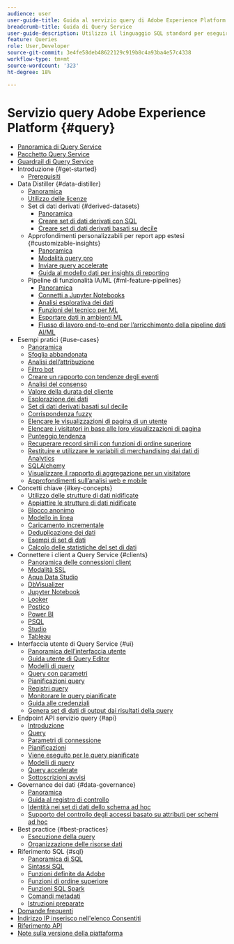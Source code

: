 ```yaml
---
audience: user
user-guide-title: Guida al servizio query di Adobe Experience Platform
breadcrumb-title: Guida di Query Service
user-guide-description: Utilizza il linguaggio SQL standard per eseguire query sui dati nel data lake in Experience Platform.
feature: Queries
role: User,Developer
source-git-commit: 3e4fe58deb48622129c919b8c4a93ba4e57c4338
workflow-type: tm+mt
source-wordcount: '323'
ht-degree: 18%

---
```



# Servizio query Adobe Experience Platform {#query}

- [Panoramica di Query Service](home.md)
- [Pacchetto Query Service](packaging.md)
- [Guardrail di Query Service](guardrails.md)
- Introduzione {#get-started}
   - [Prerequisiti](get-started/prerequisites.md)
- Data Distiller {#data-distiller}
   - [Panoramica](data-distiller/overview.md)
   - [Utilizzo delle licenze](data-distiller/license-usage.md)
   - Set di dati derivati {#derived-datasets}
      - [Panoramica](data-distiller/derived-datasets/overview.md)
      - [Creare set di dati derivati con SQL](data-distiller/derived-datasets/create-derived-datasets-with-sql.md)
      - [Creare set di dati derivati basati su decile](data-distiller/derived-datasets/decile-based-derived-attributes.md)
   - Approfondimenti personalizzabili per report app estesi {#customizable-insights}
      - [Panoramica](data-distiller/customizable-insights/overview.md)
      - [Modalità query pro](data-distiller/customizable-insights/query-pro-mode.md)
      - [Inviare query accelerate](data-distiller/customizable-insights/send-accelerated-queries.md)
      - [Guida al modello dati per insights di reporting](data-distiller/customizable-insights/reporting-insights-data-model.md)
   - Pipeline di funzionalità IA/ML {#ml-feature-pipelines}
      - [Panoramica](data-distiller/ml-feature-pipelines/overview.md)
      - [Connetti a Jupyter Notebooks](data-distiller/ml-feature-pipelines/establish-connection.md)
      - [Analisi esplorativa dei dati](data-distiller/ml-feature-pipelines/exploratory-analysis.md)
      - [Funzioni del tecnico per ML](data-distiller/ml-feature-pipelines/feature-engineering.md)
      - [Esportare dati in ambienti ML](data-distiller/ml-feature-pipelines/export-data.md)
      - [Flusso di lavoro end-to-end per l’arricchimento della pipeline dati AI/ML](data-distiller/ml-feature-pipelines/end-to-end-notebook-workflow.md)
- Esempi pratici {#use-cases}
   - [Panoramica](use-cases/overview.md)
   - [Sfoglia abbandonata](use-cases/abandoned-browse.md)
   - [Analisi dell’attribuzione](use-cases/attribution-analysis.md)
   - [Filtro bot](use-cases/bot-filtering.md)
   - [Creare un rapporto con tendenze degli eventi](use-cases/trended-report-of-events.md)
   - [Analisi del consenso](use-cases/consent-analysis.md)
   - [Valore della durata del cliente](use-cases/customer-lifetime-value.md)
   - [Esplorazione dei dati](./use-cases/data-exploration.md)
   - [Set di dati derivati basati sul decile](use-cases/deciles-use-case.md)
   - [Corrispondenza fuzzy](use-cases/fuzzy-match.md)
   - [Elencare le visualizzazioni di pagina di un utente](use-cases/list-visitor-sessions.md)
   - [Elencare i visitatori in base alle loro visualizzazioni di pagina](use-cases/visitors-by-number-of-page-views.md)
   - [Punteggio tendenza](use-cases/propensity-score.md)
   - [Recuperare record simili con funzioni di ordine superiore](use-cases/retrieve-similar-records.md)
   - [Restituire e utilizzare le variabili di merchandising dai dati di Analytics](use-cases/merchandising-variables.md)
   - [SQLAlchemy](use-cases/sqlalchemy.md)
   - [Visualizzare il rapporto di aggregazione per un visitatore](use-cases/roll-up-report-of-a-visitor.md)
   - [Approfondimenti sull’analisi web e mobile](use-cases/analytics-insights.md)
- Concetti chiave {#key-concepts}
   - [Utilizzo delle strutture di dati nidificate](key-concepts/nested-data-structures.md)
   - [Appiattire le strutture di dati nidificate](key-concepts/flatten-nested-data.md)
   - [Blocco anonimo](key-concepts/anonymous-block.md)
   - [Modello in linea](key-concepts/inline-templates.md)
   - [Caricamento incrementale](key-concepts/incremental-load.md)
   - [Deduplicazione dei dati](key-concepts/deduplication.md)
   - [Esempi di set di dati](key-concepts/dataset-samples.md)
   - [Calcolo delle statistiche del set di dati](key-concepts/dataset-statistics.md)
- Connettere i client a Query Service {#clients}
   - [Panoramica delle connessioni client](clients/overview.md)
   - [Modalità SSL](./clients/ssl-modes.md)
   - [Aqua Data Studio](clients/aqua-data-studio.md)
   - [DbVisualizer](./clients/dbvisulaizer.md)
   - [Jupyter Notebook](clients//jupyter-notebook.md)
   - [Looker](clients/looker.md)
   - [Postico](clients/postico.md)
   - [Power BI](clients/power-bi.md)
   - [PSQL](clients/psql.md)
   - [Studio](clients/rstudio.md)
   - [Tableau](clients/tableau.md)
- Interfaccia utente di Query Service {#ui}
   - [Panoramica dell’interfaccia utente](ui/overview.md)
   - [Guida utente di Query Editor](ui/user-guide.md)
   - [Modelli di query](ui/query-templates.md)
   - [Query con parametri](ui/parameterized-queries.md)
   - [Pianificazioni query](ui/query-schedules.md)
   - [Registri query](ui/query-logs.md)
   - [Monitorare le query pianificate](ui/monitor-queries.md)
   - [Guida alle credenziali](ui/credentials.md)
   - [Genera set di dati di output dai risultati della query](ui/create-datasets.md)
- Endpoint API servizio query {#api}
   - [Introduzione](api/getting-started.md)
   - [Query](api/queries.md)
   - [Parametri di connessione](api/connection-parameters.md)
   - [Pianificazioni](api/scheduled-queries.md)
   - [Viene eseguito per le query pianificate](api/runs-scheduled-queries.md)
   - [Modelli di query](api/query-templates.md)
   - [Query accelerate](api/accelerated-queries.md)
   - [Sottoscrizioni avvisi](api/alert-subscriptions.md)
- Governance dei dati {#data-governance}
   - [Panoramica](data-governance/overview.md)
   - [Guida al registro di controllo](data-governance/audit-log-guide.md)
   - [Identità nei set di dati dello schema ad hoc](data-governance/ad-hoc-schema-identities.md)
   - [Supporto del controllo degli accessi basato su attributi per schemi ad hoc](./data-governance/ad-hoc-schema-labels.md)
- Best practice {#best-practices}
   - [Esecuzione della query](best-practices/writing-queries.md)
   - [Organizzazione delle risorse dati](./best-practices/organize-data-assets.md)
- Riferimento SQL {#sql}
   - [Panoramica di SQL](sql/overview.md)
   - [Sintassi SQL](sql/syntax.md)
   - [Funzioni definite da Adobe](sql/adobe-defined-functions.md)
   - [Funzioni di ordine superiore](sql/higher-order-functions.md)
   - [Funzioni SQL Spark](sql/spark-sql-functions.md)
   - [Comandi metadati](sql/metadata.md)
   - [Istruzioni preparate](sql/prepared-statements.md)
- [Domande frequenti](troubleshooting-guide.md)
- [Indirizzo IP inserisco nell&#39;elenco Consentiti](ip-address-allowlist.md)
- [Riferimento API](https://www.adobe.io/experience-platform-apis/references/query-service/)
- [Note sulla versione della piattaforma](https://experienceleague.adobe.com/it/docs/experience-platform/release-notes/latest)
